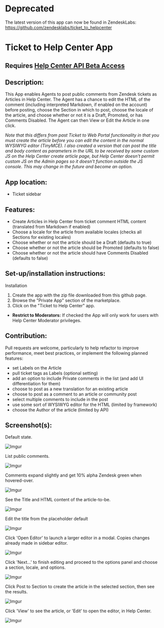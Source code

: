 # Deprecated
The latest version of this app can now be found in ZendeskLabs: https://github.com/zendesklabs/ticket_to_helpcenter

# Ticket to Help Center App

## Requires [Help Center API Beta Access](https://zendesk.wufoo.com/forms/help-center-api-beta-sign-up/)

## Description:

This App enables Agents to post public comments from Zendesk tickets as Articles in Help Center. The Agent has a chance to edit the HTML of the comment (including interpreted Markdown, if enabled on the account) before posting, choose the Section in which to post, choose the locale of the article, and choose whether or not it is a Draft, Promoted, or has Comments Disabled. The Agent can then View or Edit the Article in one click.

*Note that this differs from past Ticket to Web Portal functionality in that you must create the article before you can edit the content in the normal WYSIWYG editor (TinyMCE). I also created a version that can post the title and body content as parameters in the URL to be received by some custom JS on the Help Center create article page, but Help Center doesn't permit custom JS on the Admin pages so it doesn't function outside the JS console. This may change in the future and become an option.*

## App location:

* Ticket sidebar

## Features:

* Create Articles in Help Center from ticket comment HTML content (translated from Markdown if enabled)
* Choose a locale for the article from available locales (checks all Sections for existing locales)
* Choose whether or not the article should be a Draft (defaults to true)
* Choose whether or not the article should be Promoted (defaults to false)
* Choose whether or not the article should have Comments Disabled (defaults to false)

## Set-up/installation instructions:

Installation

1. Create the app with the zip file downloaded from this github page.
2. Browse the "Private App" section of the marketplace.
3. Click on the "Ticket to Help Center" app.


* **Restrict to Moderators:** If checked the App will only work for users with Help Center Moderator privileges.

## Contribution:

Pull requests are welcome, particularly to help refactor to improve performance, meet best practices, or implement the following planned features:
- set Labels on the Article
- pull ticket tags as Labels (optional setting)
- add an option to include Private comments in the list (and add UI differentiation for them)
- choose to post as a new translation for an existing article
- choose to post as a comment to an article or community post
- select multiple comments to include in the post
- use some sort of WYSIWYG editor for the HTML (limited by framework)
- choose the Author of the article (limited by API)


## Screenshot(s):
Default state.

![Imgur](http://i.imgur.com/Ugub0su.png)


List public comments.

![Imgur](http://i.imgur.com/DH2umGa.png)


Comments expand slightly and get 10% alpha Zendesk green when hovered-over.

![Imgur](http://i.imgur.com/BDX0A7c.png)


See the Title and HTML content of the article-to-be.

![Imgur](http://i.imgur.com/fXbr7Yx.png)


Edit the title from the placeholder default

![Imgur](http://i.imgur.com/ZU7RkOj.png)


Click 'Open Editor' to launch a larger editor in a modal. Copies changes already made in sidebar editor.

![Imgur](http://i.imgur.com/0wD2yka.png)


Click 'Next...' to finish editing and proceed to the options panel and choose a section, locale, and options.

![Imgur](http://i.imgur.com/iIdCjFY.png)


Click Post to Section to create the article in the selected section, then see the results.

![Imgur](http://i.imgur.com/ONQRLaB.png)


Click 'View' to see the article, or 'Edit' to open the editor, in Help Center.

![Imgur](http://i.imgur.com/vzNxIdo.png)



